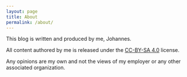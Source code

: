 ```yaml
---
layout: page
title: About
permalink: /about/
---
```


This blog is written and produced by me, Johannes.

All content authored by me is released under the [CC-BY-SA 4.0](https://creativecommons.org/licenses/by-sa/4.0/) license.

Any opinions are my own and not the views of my employer or any other associated organization.
